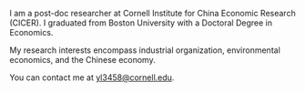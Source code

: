 I am a post-doc researcher at Cornell Institute for China Economic Research (CICER). I graduated from Boston University with a Doctoral Degree in Economics. 

My research interests encompass industrial organization, environmental economics, and the Chinese economy.

You can contact me at yl3458@cornell.edu.

<!---
liuyouming1990/liuyouming1990 is a ✨ special ✨ repository because its `README.md` (this file) appears on your GitHub profile.
You can click the Preview link to take a look at your changes.
--->

